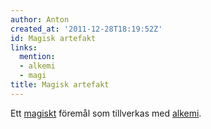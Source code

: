 ```yaml
---
author: Anton
created_at: '2011-12-28T18:19:52Z'
id: Magisk artefakt
links:
  mention:
  - alkemi
  - magi
title: Magisk artefakt
---
```


Ett [magiskt] föremål som tillverkas med [alkemi].

  [magiskt]: magi
  [alkemi]: alkemi
